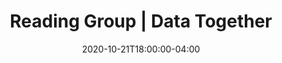 ---
title: "Reading Group | Data Together"
tagline: "Communities Stewarding Data Together"
date: 2020-10-21T18:00:00-04:00
draft: true
---